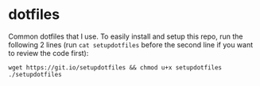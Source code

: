 # dotfiles
Common dotfiles that I use.
To easily install and setup this repo, run the following 2 lines (run `cat setupdotfiles` before the second line if you want to review the code first):
```
wget https://git.io/setupdotfiles && chmod u+x setupdotfiles
./setupdotfiles
```

